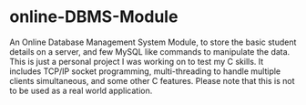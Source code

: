 # online-DBMS-Module
An Online Database Management System Module, to store the basic student details on a server, and few MySQL like commands to manipulate the data. This is just a personal project I was working on to test my C skills. It includes TCP/IP socket programming, multi-threading to handle multiple clients simultaneous, and some other C features. Please note that this is not to be used as a real world application.

